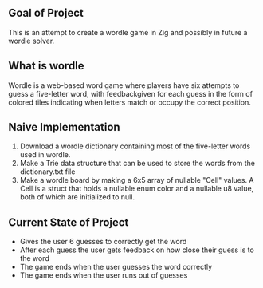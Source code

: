 ## Goal of Project
This is an attempt to create a wordle game in Zig and possibly in future a wordle solver.

## What is wordle
Wordle is a web-based word game where players have six attempts to guess a five-letter word, with feedbackgiven for each guess in the form of colored tiles indicating when letters match or occupy the correct position.

## Naive Implementation
1. Download a wordle dictionary containing most of the five-letter words used in wordle.
2. Make a Trie data structure that can be used to store the words from the dictionary.txt file
3. Make a wordle board by making a 6x5 array of nullable "Cell" values. A Cell is a struct that holds a nullable enum color and a nullable u8 value, both of which are initialized to null.

## Current State of Project
- Gives the user 6 guesses to correctly get the word
- After each guess the user gets feedback on how close their guess is to the word
- The game ends when the user guesses the word correctly
- The game ends when the user runs out of guesses
